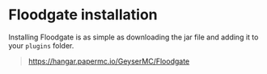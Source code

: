 # Floodgate installation

Installing Floodgate is as simple as downloading the jar file and adding it to
your `plugins` folder.

> <https://hangar.papermc.io/GeyserMC/Floodgate>

